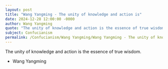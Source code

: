 ```yaml
---
layout: post
title: "Wang Yangming - The unity of knowledge and action is"
date: 2024-12-28 12:00:00 -0000
author: Wang Yangming
quote: "The unity of knowledge and action is the essence of true wisdom."
subject: Confucianism
permalink: /Confucianism/Wang Yangming/Wang Yangming - The unity of knowledge and action is
---
```


The unity of knowledge and action is the essence of true wisdom.

- Wang Yangming
